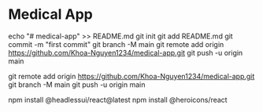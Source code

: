 # Medical App

echo "# medical-app" >> README.md
git init
git add README.md
git commit -m "first commit"
git branch -M main
git remote add origin https://github.com/Khoa-Nguyen1234/medical-app.git
git push -u origin main

git remote add origin https://github.com/Khoa-Nguyen1234/medical-app.git
git branch -M main
git push -u origin main

npm install @headlessui/react@latest
npm install @heroicons/react